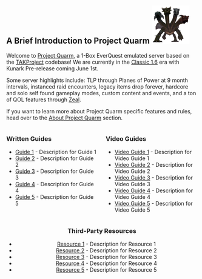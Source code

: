 ## A Brief Introduction to Project Quarm ![Quarm](/img/Quarm.png)

Welcome to [Project Quarm](https://projectquarm.com/), a 1-Box EverQuest emulated server based on the [TAKProject](https://www.takproject.net/) codebase! We are currently in the [Classic 1.6](#classic-1x-october-1st-2023) era with Kunark Pre-release coming June 1st.

Some server highlights include: TLP through Planes of Power at 9 month intervals, instanced raid encounters, legacy items drop forever, hardcore and solo self found gameplay modes, custom content and events, and a ton of QOL features through [Zeal](https://github.com/iamclint/Zeal).

If you want to learn more about Project Quarm specific features and rules, head over to the [About Project Quarm](#about-project-quarm) section.

<div style="display: flex;">
    <div style="flex: 1; margin-right: 10px;">
        <h3>Written Guides</h3>
        <ul>
            <li><a href="#">Guide 1</a> - Description for Guide 1</li>
            <li><a href="#">Guide 2</a> - Description for Guide 2</li>
            <li><a href="#">Guide 3</a> - Description for Guide 3</li>
            <li><a href="#">Guide 4</a> - Description for Guide 4</li>
            <li><a href="#">Guide 5</a> - Description for Guide 5</li>
        </ul>
    </div>
    <div style="flex: 1; margin-left: 10px;">
        <h3>Video Guides</h3>
        <ul>
            <li><a href="#">Video Guide 1</a> - Description for Video Guide 1</li>
            <li><a href="#">Video Guide 2</a> - Description for Video Guide 2</li>
            <li><a href="#">Video Guide 3</a> - Description for Video Guide 3</li>
            <li><a href="#">Video Guide 4</a> - Description for Video Guide 4</li>
            <li><a href="#">Video Guide 5</a> - Description for Video Guide 5</li>
        </ul>
    </div>
</div>

<div style="text-align: center;">
    <h3>Third-Party Resources</h3>
    <ul>
        <li><a href="#">Resource 1</a> - Description for Resource 1</li>
        <li><a href="#">Resource 2</a> - Description for Resource 2</li>
        <li><a href="#">Resource 3</a> - Description for Resource 3</li>
        <li><a href="#">Resource 4</a> - Description for Resource 4</li>
        <li><a href="#">Resource 5</a> - Description for Resource 5</li>
    </ul>
</div>
